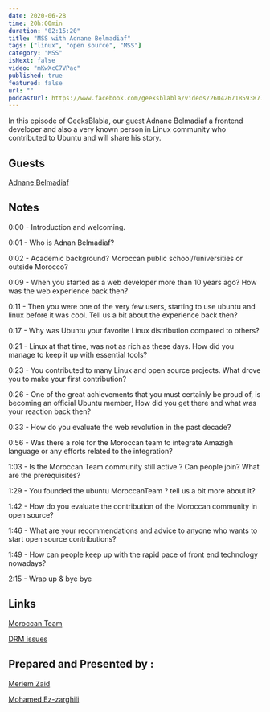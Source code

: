 ```yaml
---
date: 2020-06-28
time: 20h:00min
duration: "02:15:20"
title: "MSS with Adnane Belmadiaf"
tags: ["linux", "open source", "MSS"]
category: "MSS"
isNext: false
video: "mKwXcC7VPac"
published: true
featured: false
url: ""
podcastUrl: https://www.facebook.com/geeksblabla/videos/260426718593877/
---
```


In this episode of GeeksBlabla, our guest Adnane Belmadiaf a frontend developer and also a very known person in Linux community who contributed to Ubuntu and will share his story.

## Guests

[Adnane Belmadiaf](https://www.facebook.com/AdnaneBelmadiaf)

## Notes

0:00 - Introduction and welcoming.

0:01 - Who is Adnan Belmadiaf?

0:02 - Academic background? Moroccan public school//universities or outside Morocco?

0:09 - When you started as a web developer more than 10 years ago? How was the web experience back then?

0:11 - Then you were one of the very few users, starting to use ubuntu and linux before it was cool. Tell us a bit about the experience back then?

0:17 - Why was Ubuntu your favorite Linux distribution compared to others?

0:21 - Linux at that time, was not as rich as these days. How did you manage to keep it up with essential tools?

0:23 - You contributed to many Linux and open source projects. What drove you to make your first contribution?

0:26 - One of the great achievements that you must certainly be proud of, is becoming an official Ubuntu member, How did you get there and what was your reaction back then?

0:33 - How do you evaluate the web revolution in the past decade?

0:56 - Was there a role for the Moroccan team to integrate Amazigh language or any efforts related to the integration?

1:03 - Is the Moroccan Team community still active ? Can people join? What are the prerequisites?

1:29 - You founded the ubuntu MoroccanTeam ? tell us a bit more about it?

1:42 - How do you evaluate the contribution of the Moroccan community in open source?

1:46 - What are your recommendations and advice to anyone who wants to start open source contributions?

1:49 - How can people keep up with the rapid pace of front end technology nowadays?

2:15 - Wrap up & bye bye

## Links

[Moroccan Team](https://wiki.ubuntu.com/MoroccanTeam)

[DRM issues](https://www.defectivebydesign.org/)

## Prepared and Presented by :

[Meriem Zaid](https://www.facebook.com/MeriemZaid)

[Mohamed Ez-zarghili](https://www.facebook.com/mohamed.ezzarghili)
